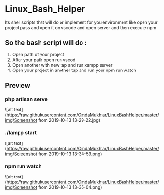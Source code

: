 # Linux_Bash_Helper
  Its shell scripts that will do or implement for you environment like open your project pass and open it on vscode and open server and then execute npm

## So the bash script will do :
1. Open path of your project
2. After your path open run vscod
3. Open another with new tap and run xampp server
4. Open your project in another tap and run your npm run watch

## Preview
### php artisan serve
![alt text](https://raw.githubusercontent.com/OmdaMukhtar/LinuxBashHelper/master/img/Screenshot from 2019-10-13 13-29-22.jpg)

### ./lampp start
![alt text](https://raw.githubusercontent.com/OmdaMukhtar/LinuxBashHelper/master/img/Screenshot from 2019-10-13 13-34-59.png)

### npm run watch
![alt text](https://raw.githubusercontent.com/OmdaMukhtar/LinuxBashHelper/master/img/Screenshot from 2019-10-13 13-35-04.png)


